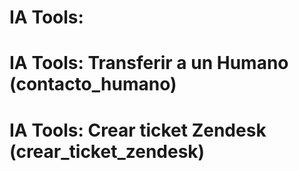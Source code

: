 IA Tools:
=========


# IA Tools: Transferir a un Humano (contacto_humano)




# IA Tools: Crear ticket Zendesk (crear_ticket_zendesk)
